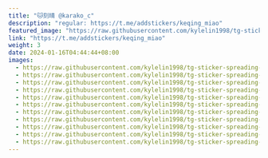 ```yaml
---
title: "🐱刻晴 @karako_c"
description: "regular: https://t.me/addstickers/keqing_miao"
featured_image: "https://raw.githubusercontent.com/kylelin1998/tg-sticker-spreading-worldwide-images/main/img/18a001b4-5ec0-4f5a-afff-086f2277acce.jpg"
link: "https://t.me/addstickers/keqing_miao"
weight: 3
date: 2024-01-16T04:44:44+08:00
images:
  - https://raw.githubusercontent.com/kylelin1998/tg-sticker-spreading-worldwide-images/main/img/18a001b4-5ec0-4f5a-afff-086f2277acce.jpg
  - https://raw.githubusercontent.com/kylelin1998/tg-sticker-spreading-worldwide-images/main/img/4993f80b-90a1-44a8-bdd1-dff674df2f87.jpg
  - https://raw.githubusercontent.com/kylelin1998/tg-sticker-spreading-worldwide-images/main/img/cab08038-6680-4904-baf7-af6e152f5c0d.jpg
  - https://raw.githubusercontent.com/kylelin1998/tg-sticker-spreading-worldwide-images/main/img/a2136844-ec4c-4e0b-a03d-6873546985f9.jpg
  - https://raw.githubusercontent.com/kylelin1998/tg-sticker-spreading-worldwide-images/main/img/7fb25ee1-3f50-4220-bcd5-d7374097bb07.jpg
  - https://raw.githubusercontent.com/kylelin1998/tg-sticker-spreading-worldwide-images/main/img/99784455-2c34-4af8-a9f0-09f5841f978a.jpg
  - https://raw.githubusercontent.com/kylelin1998/tg-sticker-spreading-worldwide-images/main/img/bf7f38a0-04c5-41b9-935b-d46635b5e99c.jpg
  - https://raw.githubusercontent.com/kylelin1998/tg-sticker-spreading-worldwide-images/main/img/dd05aa4f-ae3c-46d4-84e4-e6b79a312698.jpg
  - https://raw.githubusercontent.com/kylelin1998/tg-sticker-spreading-worldwide-images/main/img/9f68ed82-6761-4562-9c86-07c6171080f6.jpg
  - https://raw.githubusercontent.com/kylelin1998/tg-sticker-spreading-worldwide-images/main/img/744b21ea-6871-4eae-b89e-e6c107da6bcf.jpg
  - https://raw.githubusercontent.com/kylelin1998/tg-sticker-spreading-worldwide-images/main/img/5e904ca2-1e25-4508-93da-c926d86174d4.jpg
---
```

